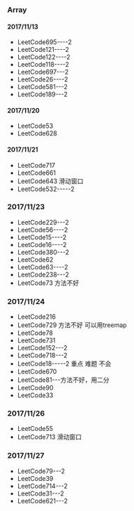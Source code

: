 ### Array

#### 2017/11/13

* LeetCode695----2
* LeetCode121----2
* LeetCode122----2
* LeetCode118----2
* LeetCode697---2
* LeetCode26----2
* LeetCode581---2
* LeetCode189---2


#### 2017/11/20

* LeetCode53
* LeetCode628


#### 2017/11/21

* LeetCode717
* LeetCode661
* LeetCode643  滑动窗口
* LeetCode532-----2

### 2017/11/23

* LeetCode229---2
* LeetCode56----2
* LeetCode15----2
* LeetCode16----2
* LeetCode380---2
* LeetCode62
* LeetCode63----2
* LeetCode238---2
* LeetCode73 方法不好


### 2017/11/24

* LeetCode216
* LeetCode729 方法不好 可以用treemap
* LeetCode78
* LeetCode731
* LeetCode152---2
* LeetCode718---2
* LeetCode18-----2 重点 难题 不会
* LeetCode670
* LeetCode81---方法不好，用二分
* LeetCode90
* LeetCode33

### 2017/11/26

* LeetCode55
* LeetCode713  滑动窗口

### 2017/11/27

* LeetCode79---2
* LeetCode39
* LeetCode714---2
* LeetCode31---2
* LeetCode621---2